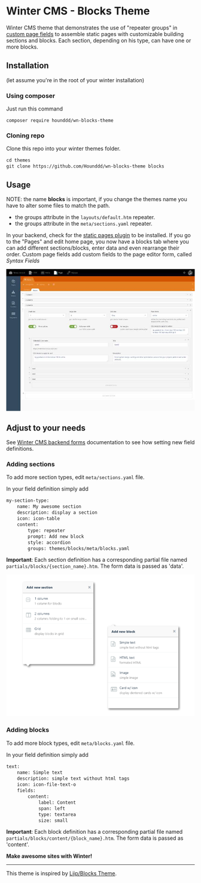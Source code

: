 # Winter CMS - Blocks Theme
Winter CMS theme that demonstrates the use of "repeater groups" in [custom page fields](https://github.com/wintercms/wn-pages-plugin/blob/main/docs/documentation.md#custom-page-fields) to assemble static pages with customizable building sections and blocks.
Each section, depending on his type, can have one or more blocks.

## Installation
(let assume you're in the root of your winter installation)

### Using composer
Just run this command
```
composer require hounddd/wn-blocks-theme
```

### Cloning repo
Clone this repo into your winter themes folder.

```
cd themes
git clone https://github.com/Hounddd/wn-blocks-theme blocks
```
## Usage
NOTE: the name **blocks** is important, if you change the themes name you have to alter some files to match the path.
 - the groups attribute in the `layouts/default.htm` repeater.
 - the groups attribute in the `meta/sections.yaml` repeater.


In your backend, check for the [static pages plugin](https://github.com/wintercms/wn-pages-plugin) to be installed. If you go to the "Pages" and edit home page, you now have a blocks tab where you can add different sections/blocks, enter data and even rearrange their order.
Custom page fields add custom fields to the page editor form, called *Syntax Fields*

![static pages example](assets/images/blocks.jpg)

## Adjust to your needs
See [Winter CMS backend forms](https://wintercms.com/docs/backend/forms) documentation to see how setting new field definitions.
### Adding sections
To add more section types, edit `meta/sections.yaml` file.

In your field definition simply add
```
my-section-type:
    name: My awesome section
    description: display a section
    icon: icon-table
    content:
        type: repeater
        prompt: Add new block
        style: accordion
        groups: themes/blocks/meta/blocks.yaml
```
**Important**: Each section definition has a corresponding partial file named `partials/blocks/{section_name}.htm`.  The form data is passed as 'data'.

![static pages example](assets/images/blocks-menus.png)

### Adding blocks
To add more block types, edit `meta/blocks.yaml` file.

In your field definition simply add
```
text:
    name: Simple text
    description: simple text without html tags
    icon: icon-file-text-o
    fields:
        content:
            label: Content
            span: left
            type: textarea
            size: small
```
**Important**: Each block definition has a corresponding partial file named `partials/blocks/content/{block_name}.htm`.  The form data is passed as 'content'.

**Make awesome sites with Winter!**

----

This theme is inspired by [Liip/Blocks Theme](https://github.com/liip/oc-blocks-theme).
